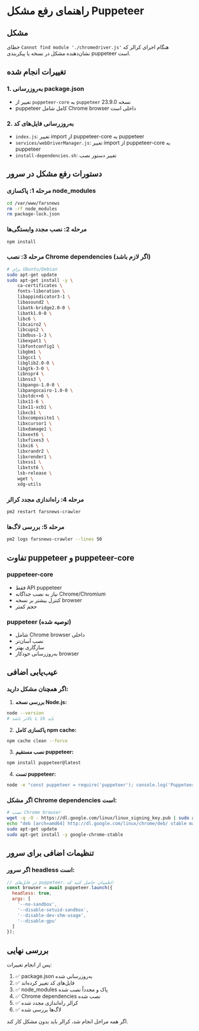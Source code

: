 # راهنمای رفع مشکل Puppeteer

## مشکل
خطای `Cannot find module './chromedriver.js'` هنگام اجرای کرالر که نشان‌دهنده مشکل در نسخه یا پیکربندی puppeteer است.

## تغییرات انجام شده

### 1. به‌روزرسانی package.json
- تغییر از `puppeteer-core` به `puppeteer` نسخه 23.9.0
- puppeteer کامل شامل Chrome browser داخلی است

### 2. به‌روزرسانی فایل‌های کد
- `index.js`: تغییر import از puppeteer-core به puppeteer
- `services/webDriverManager.js`: تغییر import از puppeteer-core به puppeteer
- `install-dependencies.sh`: تغییر دستور نصب

## دستورات رفع مشکل در سرور

### مرحله 1: پاکسازی node_modules
```bash
cd /var/www/farsnews
rm -rf node_modules
rm package-lock.json
```

### مرحله 2: نصب مجدد وابستگی‌ها
```bash
npm install
```

### مرحله 3: نصب Chrome dependencies (اگر لازم باشد)
```bash
# برای Ubuntu/Debian
sudo apt-get update
sudo apt-get install -y \
    ca-certificates \
    fonts-liberation \
    libappindicator3-1 \
    libasound2 \
    libatk-bridge2.0-0 \
    libatk1.0-0 \
    libc6 \
    libcairo2 \
    libcups2 \
    libdbus-1-3 \
    libexpat1 \
    libfontconfig1 \
    libgbm1 \
    libgcc1 \
    libglib2.0-0 \
    libgtk-3-0 \
    libnspr4 \
    libnss3 \
    libpango-1.0-0 \
    libpangocairo-1.0-0 \
    libstdc++6 \
    libx11-6 \
    libx11-xcb1 \
    libxcb1 \
    libxcomposite1 \
    libxcursor1 \
    libxdamage1 \
    libxext6 \
    libxfixes3 \
    libxi6 \
    libxrandr2 \
    libxrender1 \
    libxss1 \
    libxtst6 \
    lsb-release \
    wget \
    xdg-utils
```

### مرحله 4: راه‌اندازی مجدد کرالر
```bash
pm2 restart farsnews-crawler
```

### مرحله 5: بررسی لاگ‌ها
```bash
pm2 logs farsnews-crawler --lines 50
```

## تفاوت puppeteer و puppeteer-core

### puppeteer-core
- فقط API puppeteer
- نیاز به نصب جداگانه Chrome/Chromium
- کنترل بیشتر بر نسخه browser
- حجم کمتر

### puppeteer (توصیه شده)
- شامل Chrome browser داخلی
- نصب آسان‌تر
- سازگاری بهتر
- به‌روزرسانی خودکار browser

## عیب‌یابی اضافی

### اگر همچنان مشکل دارید:

1. **بررسی نسخه Node.js:**
```bash
node --version
# باید 16 یا بالاتر باشد
```

2. **پاکسازی کامل npm cache:**
```bash
npm cache clean --force
```

3. **نصب مستقیم puppeteer:**
```bash
npm install puppeteer@latest
```

4. **تست puppeteer:**
```bash
node -e "const puppeteer = require('puppeteer'); console.log('Puppeteer loaded successfully');"
```

### اگر مشکل Chrome dependencies است:

```bash
# نصب Chrome browser
wget -q -O - https://dl.google.com/linux/linux_signing_key.pub | sudo apt-key add -
echo "deb [arch=amd64] http://dl.google.com/linux/chrome/deb/ stable main" | sudo tee /etc/apt/sources.list.d/google-chrome.list
sudo apt-get update
sudo apt-get install -y google-chrome-stable
```

## تنظیمات اضافی برای سرور

### اگر سرور headless است:
```javascript
// در فایل‌های puppeteer، اطمینان حاصل کنید که:
const browser = await puppeteer.launch({
  headless: true,
  args: [
    '--no-sandbox',
    '--disable-setuid-sandbox',
    '--disable-dev-shm-usage',
    '--disable-gpu'
  ]
});
```

## بررسی نهایی

پس از انجام تغییرات:

1. ✅ package.json به‌روزرسانی شده
2. ✅ فایل‌های کد تغییر کرده‌اند
3. ✅ node_modules پاک و مجدداً نصب شده
4. ✅ Chrome dependencies نصب شده
5. ✅ کرالر راه‌اندازی مجدد شده
6. ✅ لاگ‌ها بررسی شده

اگر همه مراحل انجام شد، کرالر باید بدون مشکل کار کند.